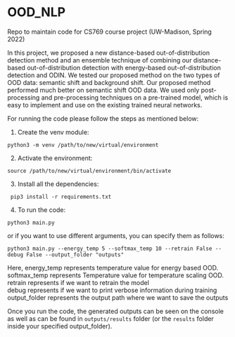 # OOD_NLP

Repo  to maintain code for CS769 course project (UW-Madison, Spring 2022)

In this project, we proposed a new distance-based out-of-distribution detection method and an ensemble technique of combining our distance-based out-of-distribution detection with energy-based out-of-distribution detection and ODIN. We tested our proposed method on the two types of OOD data: semantic shift and background shift. Our proposed method performed much better on semantic shift OOD data. We used only post-processing and pre-processing techniques on a pre-trained model, which is easy to implement and use on the existing trained neural networks.


For running the code please follow the steps as mentioned below:
1. Create the venv module:
```
python3 -m venv /path/to/new/virtual/environment 
```
2. Activate the environment:
```
source /path/to/new/virtual/environment/bin/activate
```
3. Install all the dependencies:
```
 pip3 install -r requirements.txt
```
4. To run the code: 
```
python3 main.py 
```

or if you want to use different arguments, you can specify them as follows:

```
python3 main.py --energy_temp 5 --softmax_temp 10 --retrain False --debug False --output_folder "outputs"
```
Here, energy_temp represents temperature value for energy based OOD. \
softmax_temp represents Temperature value for temperature scaling OOD. \
retrain represents if we want to retrain the model \
debug represents if we want to print verbose information during training \
output_folder represents the output path where we want to save the outputs



Once you run the code, the generated outputs can be seen on the console as well as can be found in `outputs/results` folder (or the `results` folder inside your specified output_folder).
